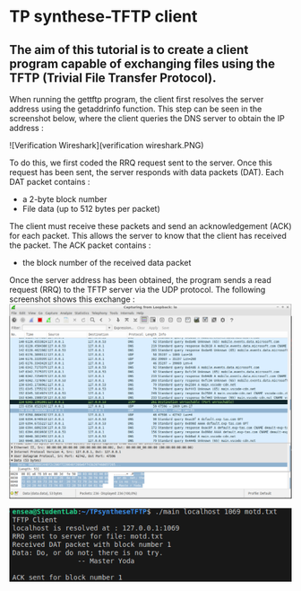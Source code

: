 # TP synthese-TFTP client

## The aim of this tutorial is to create a client program capable of exchanging files using the TFTP (Trivial File Transfer Protocol).

When running the gettftp program, the client first resolves the server address using the getaddrinfo function. This step can be seen in the screenshot below, where the client queries the DNS server to obtain the IP address :

![Verification Wireshark](verification wireshark.PNG)

To do this, we first coded the RRQ request sent to the server. 
Once this request has been sent, the server responds with data packets (DAT). 
Each DAT packet contains :
- a 2-byte block number
- File data (up to 512 bytes per packet)
  
The client must receive these packets and send an acknowledgement (ACK) for each packet. This allows the server to know that the client has received the packet.
The ACK packet contains :
- the block number of the received data packet

Once the server address has been obtained, the program sends a read request (RRQ) to the TFTP server via the UDP protocol. The following screenshot shows this exchange : 
![question4](Q4B2.PNG)

![question 4 terminal](Q4B.PNG)

